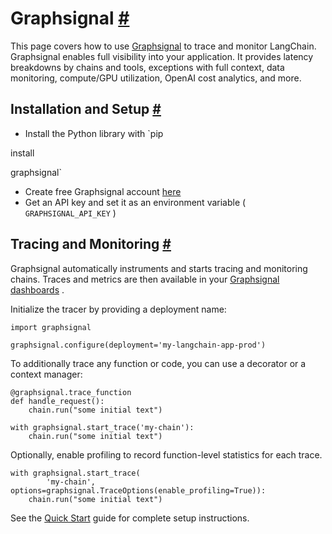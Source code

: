 


 Graphsignal
 [#](#graphsignal "Permalink to this headline")
=============================================================



 This page covers how to use
 [Graphsignal](https://app.graphsignal.com) 
 to trace and monitor LangChain. Graphsignal enables full visibility into your application. It provides latency breakdowns by chains and tools, exceptions with full context, data monitoring, compute/GPU utilization, OpenAI cost analytics, and more.
 




 Installation and Setup
 [#](#installation-and-setup "Permalink to this headline")
-----------------------------------------------------------------------------------


* Install the Python library with
 `pip
 

 install
 

 graphsignal`
* Create free Graphsignal account
 [here](https://graphsignal.com)
* Get an API key and set it as an environment variable (
 `GRAPHSIGNAL_API_KEY`
 )





 Tracing and Monitoring
 [#](#tracing-and-monitoring "Permalink to this headline")
-----------------------------------------------------------------------------------



 Graphsignal automatically instruments and starts tracing and monitoring chains. Traces and metrics are then available in your
 [Graphsignal dashboards](https://app.graphsignal.com) 
 .
 



 Initialize the tracer by providing a deployment name:
 





```
import graphsignal

graphsignal.configure(deployment='my-langchain-app-prod')

```




 To additionally trace any function or code, you can use a decorator or a context manager:
 





```
@graphsignal.trace_function
def handle_request():    
    chain.run("some initial text")

```






```
with graphsignal.start_trace('my-chain'):
    chain.run("some initial text")

```




 Optionally, enable profiling to record function-level statistics for each trace.
 





```
with graphsignal.start_trace(
        'my-chain', options=graphsignal.TraceOptions(enable_profiling=True)):
    chain.run("some initial text")

```




 See the
 [Quick Start](https://graphsignal.com/docs/guides/quick-start/) 
 guide for complete setup instructions.
 






